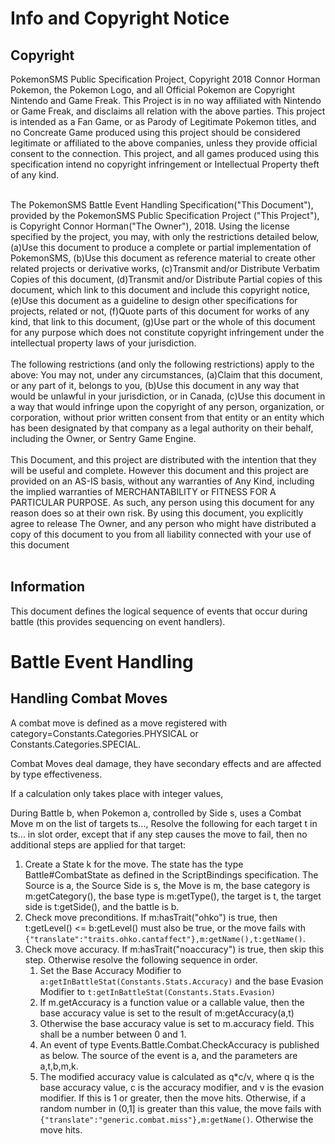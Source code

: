 # Info and Copyright Notice #
## Copyright ##
PokemonSMS Public Specification Project, Copyright 2018 Connor Horman
Pokemon, the Pokemon Logo, and all Official Pokemon are Copyright Nintendo and Game Freak. This Project is in no way affiliated with Nintendo or Game Freak, and disclaims all relation with the above parties. This project is intended as a Fan Game, or as Parody of Legitimate Pokemon titles, and no Concreate Game produced using this project should be considered legitimate or affiliated to the above companies, unless they provide official consent to the connection. This project, and all games produced using this specification intend no copyright infringement or Intellectual Property theft of any kind.<br/><br/>


The PokemonSMS Battle Event Handling Specification("This Document"), provided by the PokemonSMS Public Specification Project ("This Project"), is Copyright Connor Horman("The Owner"), 2018. 
Using the license specified by the project, you may, with only the restrictions detailed below,
(a)Use this document to produce a complete or partial implementation of PokemonSMS, 
(b)Use this document as reference material to create other related projects or derivative works,
(c)Transmit and/or Distribute Verbatim Copies of this document,
(d)Transmit and/or Distribute Partial copies of this document, which link to this document and include this copyright notice,
(e)Use this document as a guideline to design other specifications for projects, related or not,
(f)Quote parts of this document for works of any kind, that link to this document,
(g)Use part or the whole of this document for any purpose which does not constitute copyright infringement under the intellectual property laws of your jurisdiction.
<br/><br/>
The following restrictions (and only the following restrictions) apply to the above:
You may not, under any circumstances, 
(a)Claim that this document, or any part of it, belongs to you, 
(b)Use this document in any way that would be unlawful in your jurisdiction, or in Canada, 
(c)Use this document in a way that would infringe upon the copyright of any person, organization, or corporation, without prior written consent from that entity or an entity which has been designated by that company as a legal authority on their behalf, including the Owner, or Sentry Game Engine.
<br/><br/>
  This Document, and this project are distributed with the intention that they will be useful and complete. However this document and this project are provided on an AS-IS basis, without any warranties of Any Kind, including the implied warranties of MERCHANTABILITY or FITNESS FOR A PARTICULAR PURPOSE. As such, any person using this document for any reason does so at their own risk.  By using this document, you explicitly agree to release The Owner, and any person who might have distributed a copy of this document to you from all liability connected with your use of this document
<br/><br/>

## Information ##

This document defines the logical sequence of events that occur during battle (this provides sequencing on event handlers). 

# Battle Event Handling #

## Handling Combat Moves ##
A combat move is defined as a move registered with category=Constants.Categories.PHYSICAL or Constants.Categories.SPECIAL. 

Combat Moves deal damage, they have secondary effects and are affected by type effectiveness. 

If a calculation only takes place with integer values, 

During Battle b, when Pokemon a, controlled by Side s, uses a Combat Move m on the list of targets ts..., Resolve the following for each target t in ts... in slot order, except that if any step causes the move to fail, then no additional steps are applied for that target: 
1. Create a State k for the move. The state has the type Battle#CombatState as defined in the ScriptBindings specification. The Source is a, the Source Side is s, the Move is m, the base category is m:getCategory(), the base type is m:getType(), the target is t, the target side is t:getSide(), and the battle is b. 
2. Check move preconditions. If m:hasTrait("ohko") is true, then t:getLevel() <= b:getLevel() must also be true, or the move fails with `{"translate":"traits.ohko.cantaffect"},m:getName(),t:getName()`. 
3. Check move accuracy. If m:hasTrait("noaccuracy") is true, then skip this step. Otherwise resolve the following sequence in order.
    1. Set the Base Accuracy Modifier to `a:getInBattleStat(Constants.Stats.Accuracy)` and the base Evasion Modifier to `t:getInBattleStat(Constants.Stats.Evasion)`
    2. If m.getAccuracy is a function value or a callable value, then the base accuracy value is set to the result of m:getAccuracy(a,t)
    3. Otherwise the base accuracy value is set to m.accuracy field. This shall be a number between 0 and 1.
    4. An event of type Events.Battle.Combat.CheckAccuracy is published as below. The source of the event is a, and the parameters are a,t,b,m,k.
    5. The modified accuracy value is calculated as q*c/v, where q is the base accuracy value, c is the accuracy modifier, and v is the evasion modifier. If this is 1 or greater, then the move hits. Otherwise, if a random number in (0,1] is greater than this value, the move fails with `{"translate":"generic.combat.miss"},m:getName()`. Otherwise the move hits. 
